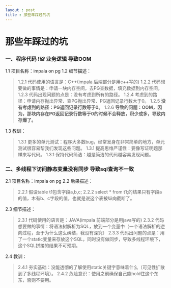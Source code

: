 ```yaml
---
layout : post
title : 那些年踩过的坑
---
```


# 那些年踩过的坑

### 一、程序代码 !≌ 业务逻辑 导致OOM

1.1 项目名称：impala on pg
1.2 细节描述：

> 1.2.1 代码使用的语言是：C++(impala 后端部分是用c++写的)
> 1.2.2 代码想要做的事情是：申请一块内存空间，去PG查数据，填充数据到内存空间。
> 1.2.3 代码出现问题的点是：没有考虑到所有的路径。
> 1.2.4 考虑到的路径：申请内存抛出异常、查PG抛出异常、PG返回记录行数大于0。
> 1.2.5 **没有考虑到的路径：PG返回记录行数等于0。**
> 1.2.6 **导致的问题：OOM，因为，那块内存在PG返回记录行数等于0的时候不会释放，积少成多，导致内存爆了。**

1.3 教训：

>1.3.1 更多的单元测试：程序大多数bug，经常发身在非常简单的地方，单元测试很容易帮我们发现这些问题。
>1.3.1 提高思维严谨性：要像写证明题那样来写代码。
>1.3.1 保持代码简洁：越是简洁的代码越容易发现问题。

### 二、多线程下访问静态变量没有同步 导致sql查询不一致

2.1 项目名称：impala on pg
2.2 后果描述：

> 2.2.1 假设table t1包含字段a,b,c;
> 2.2.2 select * from t1;的结果只有字段a的值，木有b、c字段的值，也就是说这个表被纵向截断了。

2.3 细节描述：

> 2.3.1 代码使用的语言是：JAVA(impala 前端部分是用java写的)
> 2.3.2 代码想要做的事情：将语法树解析为SQL，放到一个变量中（一个语法解析的逆向过程，至于为什么这么纠结，我没有深究）
> 2.3.3 代码出问题的点是：用了一个static变量来存放这个SQL，同时没有做同步，导致多线程环境下，这个SQL拼接的结果不可预期。

2.4 教训：

> 2.4.1 夯实基础：没能透彻的了解使用static关键字意味着什么（可见性扩散到了多线程环境）。
> 2.4.2 危险意识：使用之前确保自己能hold住这个东东，否则不要用。
